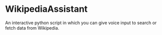 # WikipediaAssistant
An interactive python script in which you can give voice input to search or fetch data from Wikipedia.

